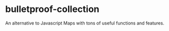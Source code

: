 # bulletproof-collection
 An alternative to Javascript Maps with tons of useful functions and features.
